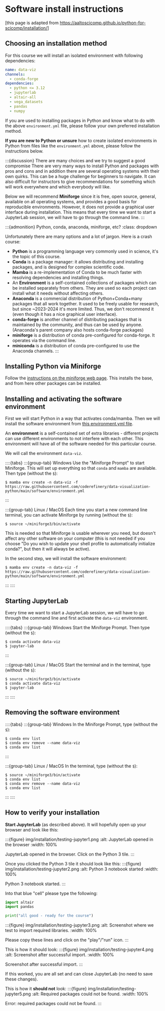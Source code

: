 # Software install instructions

[this page is adapted from <https://aaltoscicomp.github.io/python-for-scicomp/installation/>]


## Choosing an installation method

For this course we will install an isolated environment
with following dependencies:
```yaml
name: data-viz
channels:
  - conda-forge
dependencies:
  - python <= 3.12
  - jupyterlab
  - altair-all
  - vega_datasets
  - pandas
  - numpy
```

If you are used to installing packages in Python and know what to do with the
above `environment.yml` file, please follow your own preferred installation
method.

**If you are new to Python or unsure** how to create isolated environments in
Python from files like the `environment.yml` above, please follow the
instructions below.

:::{discussion} There are many choices and we try to suggest a good compromise
There are very many ways to install Python and packages with pros and cons and
in addition there are several operating systems with their own quirks. This
can be a huge challenge for beginners to navigate. It can also difficult for
instructors to give recommendations for something which will work everywhere
and which everybody will like.

Below we will recommend **Miniforge** since it is free, open source, general,
available on all operating systems, and provides a good basis for reproducible
environments. However, it does not provide a graphical user interface during
installation. This means that every time we want to start a JupyterLab session,
we will have to go through the command line.
:::

:::{admonition} Python, conda, anaconda, miniforge, etc?
:class: dropdown

Unfortunately there are many options and a lot of jargon.
Here is a crash course:

* **Python** is a programming language very commonly used in
  science, it's the topic of this course.
* **Conda** is a package manager: it allows distributing and
  installing packages, and is designed for complex scientific
  code.
* **Mamba** is a re-implementation of Conda to be much faster with
  resolving dependencies and installing things.
* An **Environment** is a self-contained collections of packages
  which can be installed separately from others.  They are used so
  each project can install what it needs without affecting others.
* **Anaconda** is a commercial distribution of Python+Conda+many
  packages that all work together.  It used to be freely usable for
  research, but since ~2023-2024 it's more limited.  Thus, we don't
  recommend it (even though it has a nice graphical user interface).
* **conda-forge** is another channel of distributing packages that
  is maintained by the community, and thus can be used by anyone.
  (Anaconda's parent company also hosts conda-forge packages)
* **miniforge** is a distribution of conda pre-configured for
  conda-forge.  It operates via the command line.
* **miniconda** is a distribution of conda pre-configured to use
  the Anaconda channels.
:::


## Installing Python via Miniforge

Follow the [instructions on the miniforge web page](https://github.com/conda-forge/miniforge).  This installs
the base, and from here other packages can be installed.


## Installing and activating the software environment

First we will start Python in a way that activates conda/mamba.  Then we will
install the software environment from [this environment.yml
file](https://raw.githubusercontent.com/coderefinery/data-visualization-python/main/software/environment.yml).

An **environment** is a self-contained set of extra libraries - different
projects can use different environments to not interfere with each other.  This
environment will have all of the software needed for this particular course.

We will call the environment `data-viz`.

::::{tabs}
  :::{group-tab} Windows
  Use the "Miniforge Prompt" to start Miniforge.  This
  will set up everything so that ``conda`` and ``mamba`` are
  available.
  Then type
  (without the `$`):
  ```console
  $ mamba env create -n data-viz -f https://raw.githubusercontent.com/coderefinery/data-visualization-python/main/software/environment.yml
  ```
  :::

  :::{group-tab} Linux / MacOS
  Each time you start a new command line terminal,
  you can activate Miniforge by running
  (without the `$`):
  ```console
  $ source ~/miniforge3/bin/activate
  ```

  This is needed so that
  Miniforge is usable wherever you need, but doesn't affect any
  other software on your computer (this is not needed if you
  choose "Do you wish to update your shell profile to
  automatically initialize conda?", but then it will always be
  active).

  In the second step, we will install the software environment:
  ```console
  $ mamba env create -n data-viz -f https://raw.githubusercontent.com/coderefinery/data-visualization-python/main/software/environment.yml
  ```
  :::
::::


## Starting JupyterLab

Every time we want to start a JupyterLab session,
we will have to go through the command line and first
activate the `data-viz` environment.

::::{tabs}
  :::{group-tab} Windows
  Start the Miniforge Prompt. Then type
  (without the `$`):
  ```console
  $ conda activate data-viz
  $ jupyter-lab
  ```
  :::

  :::{group-tab} Linux / MacOS
  Start the terminal and in the terminal, type
  (without the `$`):
  ```console
  $ source ~/miniforge3/bin/activate
  $ conda activate data-viz
  $ jupyter-lab
  ```
  :::
::::


## Removing the software environment

::::{tabs}
  :::{group-tab} Windows
  In the Miniforge Prompt, type
  (without the `$`):
  ```console
  $ conda env list
  $ conda env remove --name data-viz
  $ conda env list
  ```
  :::

  :::{group-tab} Linux / MacOS
  In the terminal, type
  (without the `$`):
  ```console
  $ source ~/miniforge3/bin/activate
  $ conda env list
  $ conda env remove --name data-viz
  $ conda env list
  ```
  :::
::::


## How to verify your installation

**Start JupyterLab** (as described above).  It will hopefully open up your browser
and look like this:

:::{figure} img/installation/testing-jupyter1.png
:alt: JupyterLab opened in the browser
:width: 100%

JupyterLab opened in the browser. Click on the Python 3 tile.
:::

Once you clicked the Python 3 tile it should look like this:
:::{figure} img/installation/testing-jupyter2.png
:alt: Python 3 notebook started
:width: 100%

Python 3 notebook started.
:::

Into that blue "cell" please type the following:
```python
import altair
import pandas

print("all good - ready for the course")
```

:::{figure} img/installation/testing-jupyter3.png
:alt: Screenshot where we test to import required libraries.
:width: 100%

Please copy these lines and click on the "play"/"run" icon.
:::

This is how it should look:
:::{figure} img/installation/testing-jupyter4.png
:alt: Screenshot after successful import.
:width: 100%

Screenshot after successful import.
:::

If this worked, you are all set and can close JupyterLab (no need to save these
changes).

This is how it **should not** look:
:::{figure} img/installation/testing-jupyter5.png
:alt: Required packages could not be found.
:width: 100%

Error: required packages could not be found.
:::

